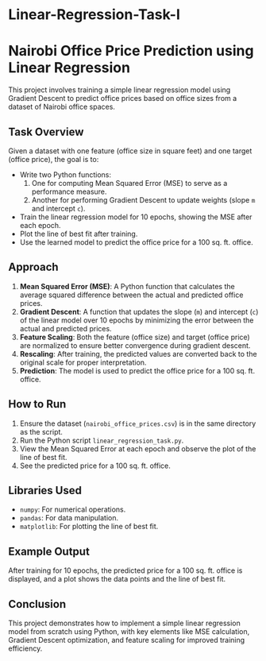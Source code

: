 # Linear-Regression-Task-I
# Nairobi Office Price Prediction using Linear Regression

This project involves training a simple linear regression model using Gradient Descent to predict office prices based on office sizes from a dataset of Nairobi office spaces.

## Task Overview

Given a dataset with one feature (office size in square feet) and one target (office price), the goal is to:
- Write two Python functions:
  1. One for computing Mean Squared Error (MSE) to serve as a performance measure.
  2. Another for performing Gradient Descent to update weights (slope `m` and intercept `c`).
- Train the linear regression model for 10 epochs, showing the MSE after each epoch.
- Plot the line of best fit after training.
- Use the learned model to predict the office price for a 100 sq. ft. office.

## Approach

1. **Mean Squared Error (MSE)**: A Python function that calculates the average squared difference between the actual and predicted office prices.
2. **Gradient Descent**: A function that updates the slope (`m`) and intercept (`c`) of the linear model over 10 epochs by minimizing the error between the actual and predicted prices.
3. **Feature Scaling**: Both the feature (office size) and target (office price) are normalized to ensure better convergence during gradient descent.
4. **Rescaling**: After training, the predicted values are converted back to the original scale for proper interpretation.
5. **Prediction**: The model is used to predict the office price for a 100 sq. ft. office.

## How to Run

1. Ensure the dataset (`nairobi_office_prices.csv`) is in the same directory as the script.
2. Run the Python script `linear_regression_task.py`.
3. View the Mean Squared Error at each epoch and observe the plot of the line of best fit.
4. See the predicted price for a 100 sq. ft. office.

## Libraries Used

- `numpy`: For numerical operations.
- `pandas`: For data manipulation.
- `matplotlib`: For plotting the line of best fit.

## Example Output

After training for 10 epochs, the predicted price for a 100 sq. ft. office is displayed, and a plot shows the data points and the line of best fit.


## Conclusion

This project demonstrates how to implement a simple linear regression model from scratch using Python, with key elements like MSE calculation, Gradient Descent optimization, and feature scaling for improved training efficiency.
